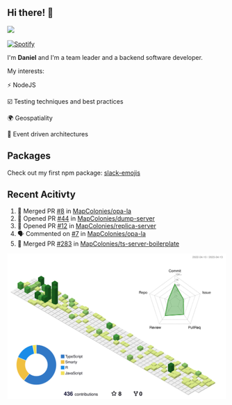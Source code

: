 ## Hi there! 👋

<p>
  <img src="https://github-readme-stats.vercel.app/api?username=syncush&theme=tokyonight">
</p>

[![Spotify](https://novatorem-rust.vercel.app/api/spotify)](https://open.spotify.com/user/syncush)

I'm **Daniel** and I'm a team leader and a backend software developer.

My interests:

⚡ NodeJS

☑️ Testing techniques and best practices

🌍 Geospatiality

🧠 Event driven architectures

## Packages
Check out my first npm package: [slack-emojis](https://www.npmjs.com/package/slack-emojis)

## Recent Acitivty
<!--START_SECTION:activity-->
1. 🎉 Merged PR [#8](https://github.com/MapColonies/opa-la/pull/8) in [MapColonies/opa-la](https://github.com/MapColonies/opa-la)
2. 💪 Opened PR [#44](https://github.com/MapColonies/dump-server/pull/44) in [MapColonies/dump-server](https://github.com/MapColonies/dump-server)
3. 💪 Opened PR [#12](https://github.com/MapColonies/replica-server/pull/12) in [MapColonies/replica-server](https://github.com/MapColonies/replica-server)
4. 🗣 Commented on [#7](https://github.com/MapColonies/opa-la/issues/7) in [MapColonies/opa-la](https://github.com/MapColonies/opa-la)
5. 🎉 Merged PR [#283](https://github.com/MapColonies/ts-server-boilerplate/pull/283) in [MapColonies/ts-server-boilerplate](https://github.com/MapColonies/ts-server-boilerplate)
<!--END_SECTION:activity-->

![contrib](./profile-3d-contrib/profile-green-animate.svg)
